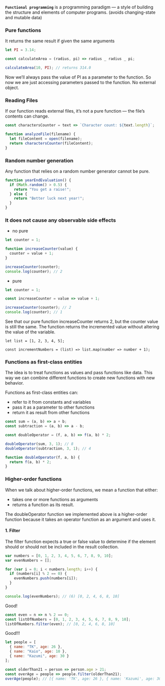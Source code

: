 **`Functional programming`** is a programming paradigm — a style of building the structure and elements of computer programs.
(avoids changing-state and mutable data)

### Pure functions

It returns the same result if given the same arguments

```js
let PI = 3.14;

const calculateArea = (radius, pi) => radius _ radius _ pi;

calculateArea(10, PI); // returns 314.0
```

Now we’ll always pass the value of PI as a parameter to the function. So now we are just accessing parameters passed to the function. No external object.

### Reading Files

If our function reads external files, it’s not a pure function — the file’s contents can change.

```js
const charactersCounter = text => `Character count: ${text.length}`;

function analyzeFile(filename) {
  let fileContent = open(filename);
  return charactersCounter(fileContent);
}
```

### Random number generation

Any function that relies on a random number generator cannot be pure.

```js
function yearEndEvaluation() {
  if (Math.random() > 0.5) {
    return "You get a raise!";
  } else {
    return "Better luck next year!";
  }
}
```

### It does not cause any observable side effects

- no pure

```js
let counter = 1;

function increaseCounter(value) {
  counter = value + 1;
}

increaseCounter(counter);
console.log(counter); // 2
```

- pure

```js
let counter = 1;

const increaseCounter = value => value + 1;

increaseCounter(counter); // 2
console.log(counter); // 1
```

See that our pure function increaseCounter returns 2, but the counter value is still the same. The function returns the incremented value without altering the value of the variable.

```
let list = [1, 2, 3, 4, 5];

const incrementNumbers = (list) => list.map(number => number + 1);
```

### Functions as first-class entities

The idea is to treat functions as values and pass functions like data. This way we can combine different functions to create new functions with new behavior.

Functions as first-class entities can:

- refer to it from constants and variables
- pass it as a parameter to other functions
- return it as result from other functions

```js
const sum = (a, b) => a + b;
const subtraction = (a, b) => a - b;

const doubleOperator = (f, a, b) => f(a, b) * 2;

doubleOperator(sum, 3, 1); // 8
doubleOperator(subtraction, 3, 1); // 4
```

```js
function doubleOperator(f, a, b) {
  return f(a, b) * 2;
}
```

### Higher-order functions

When we talk about higher-order functions, we mean a function that either:

- takes one or more functions as arguments
- returns a function as its result.

The doubleOperator function we implemented above is a higher-order function because it takes an operator function as an argument and uses it.

#### 1. Filter

The filter function expects a true or false value to determine if the element should or should not be included in the result collection.

```js
var numbers = [0, 1, 2, 3, 4, 5, 6, 7, 8, 9, 10];
var evenNumbers = [];

for (var i = 0; i < numbers.length; i++) {
  if (numbers[i] % 2 == 0) {
    evenNumbers.push(numbers[i]);
  }
}

console.log(evenNumbers); // (6) [0, 2, 4, 6, 8, 10]
```

Good!

```js
const even = n => n % 2 == 0;
const listOfNumbers = [0, 1, 2, 3, 4, 5, 6, 7, 8, 9, 10];
listOfNumbers.filter(even); // [0, 2, 4, 6, 8, 10]
```

Good!!!

```js
let people = [
  { name: "TK", age: 26 },
  { name: "Kaio", age: 10 },
  { name: "Kazumi", age: 30 }
];

const olderThan21 = person => person.age > 21;
const overAge = people => people.filter(olderThan21);
overAge(people); // [{ name: 'TK', age: 26 }, { name: 'Kazumi', age: 30 }]
```
